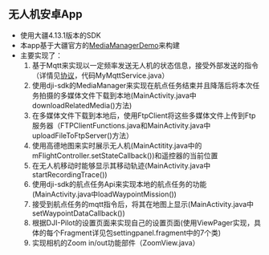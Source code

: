 ## 无人机安卓App
* 使用大疆4.13.1版本的SDK
* 本app基于大疆官方的[MediaManagerDemo](https://github.com/DJI-Mobile-SDK-Tutorials/Android-MediaManagerDemo)来构建
* 主要实现了：
    1. 基于Mqtt来实现以一定频率发送无人机的状态信息，接受外部发送的指令（详情见[协议](http://192.168.8.10:8090/uavdev/protocol/blob/developer_zdy/RCT.md)，代码MyMqttService.java）
    2. 使用dji-sdk的MediaManager来实现在航点任务结束并且降落后将本次任务拍摄的多媒体文件下载到本地(MainActivity.java中downloadRelatedMedia()方法)
    3. 在多媒体文件下载到本地后，使用FtpClient将这些多媒体文件上传到Ftp服务器（FTPClientFunctions.java和MainActivity.java中uploadFileToFtpServer()方法）
    4. 使用高德地图来实时展示无人机(MainActitity.java中的mFlightController.setStateCallback())和遥控器的当前位置
    5. 在无人机移动时能够显示其移动轨迹(MainActivity.java中startRecordingTrace())
    6. 使用dji-sdk的航点任务Api来实现本地的航点任务的功能(MainActivity.java中loadWaypointMission())
    7. 接受到航点任务的mqtt指令后，将其在地图上显示(MainActivity.java中setWaypointDataCallback())
    8. 根据DJI-Pilot的设置页面来实现自己的设置页面(使用ViewPager实现，具体的每个Fragment详见包settingpanel.fragment中的7个类)
    9. 实现相机的Zoom in/out功能部件（ZoomView.java）
